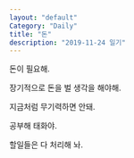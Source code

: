 ```yaml
---
layout: "default"
Category: "Daily"
title: "돈"
description: "2019-11-24 일기"
---
```


돈이 필요해.

장기적으로 돈을 벌 생각을 해야해.

지금처럼 무기력하면 안돼.

공부해 태화야.

할일들은 다 처리해 놔.
